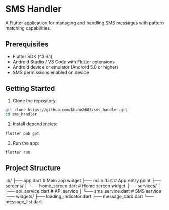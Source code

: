 # SMS Handler

A Flutter application for managing and handling SMS messages with pattern matching capabilities.

## Prerequisites

- Flutter SDK (^3.6.1)
- Android Studio / VS Code with Flutter extensions
- Android device or emulator (Android 5.0 or higher)
- SMS permissions enabled on device

## Getting Started

1. Clone the repository:
```bash
git clone https://github.com/khaho2605/sms_handler.git
cd sms_handler
```

2. Install dependencies:
```bash
flutter pub get
```

3. Run the app:
```bash
flutter run
```

## Project Structure 

lib/
├── app.dart              # Main app widget
├── main.dart            # App entry point
├── screens/
│   └── home_screen.dart  # Home screen widget
├── services/
│   ├── api_service.dart  # API service
│   └── sms_service.dart  # SMS service
└── widgets/
    ├── loading_indicator.dart
    ├── message_card.dart
    └── message_list.dart

